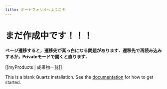 ```yaml
---
title: ポートフォリオへようこそ
---
```


# まだ作成中です！！！
**ページ遷移すると，遷移先が真っ白になる問題があります．遷移先で再読み込みするか，Privateモードで開くと直ります．**

[[myProducts | 成果物一覧]]

This is a blank Quartz installation.
See the [documentation](https://quartz.jzhao.xyz) for how to get started.
